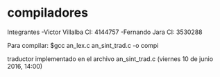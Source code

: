 # compiladores
Integrantes
-Victor Villalba CI: 4144757
-Fernando Jara   CI: 3530288

Para compilar: $gcc an_lex.c an_sint_trad.c -o compi

traductor implementado en el archivo an_sint_trad.c (viernes 10 de junio 2016, 14:00)
